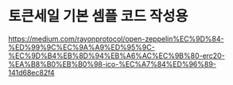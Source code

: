 # 토큰세일 기본 셈플 코드 작성용

https://medium.com/rayonprotocol/open-zeppelin%EC%9D%84-%ED%99%9C%EC%9A%A9%ED%95%9C-%EC%9D%B4%EB%8D%94%EB%A6%AC%EC%9B%80-erc20-%EA%B8%B0%EB%B0%98-ico-%EC%A7%84%ED%96%89-141d68ec82f4

